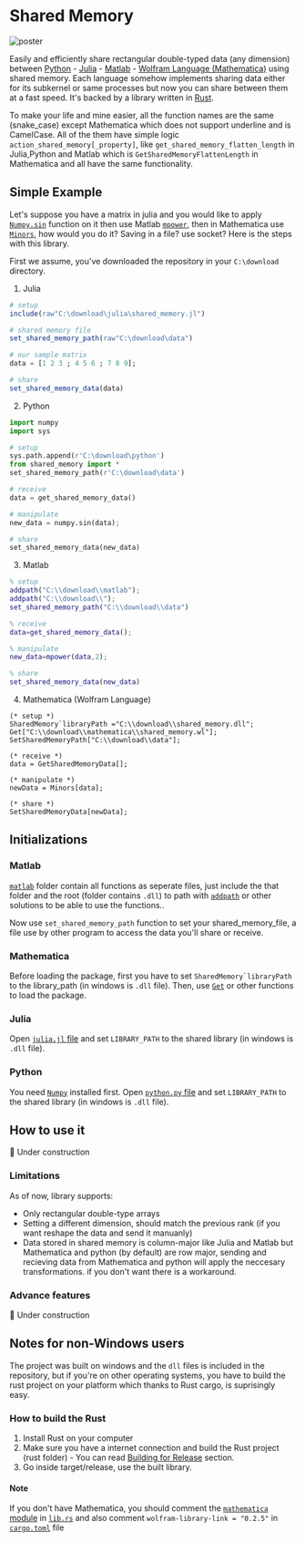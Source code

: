# Shared Memory


![poster](https://user-images.githubusercontent.com/56647066/184504837-42af271b-85a1-48a3-b30e-3f725012c919.jpg)

Easily and efficiently share rectangular double-typed data (any dimension) between [Python](https://python.org) - [Julia](https://julialang.org) - [Matlab](https://mathworks.com) - [Wolfram Language (Mathematica)](https://www.wolfram.com/mathematica/) using shared memory. Each language somehow implements sharing data either for its subkernel or same processes but now you can share between them at a fast speed. It's backed by a library written in [Rust](https://rust-lang.org/).

To make your life and mine easier, all the function names are the same (snake_case) except Mathematica which does not support underline and is CamelCase. All of the them have simple logic `action_shared_memory[_property]`, like `get_shared_memory_flatten_length` in Julia,Python and Matlab which is `GetSharedMemoryFlattenLength` in Mathematica and all have the same functionality.

## Simple Example
Let's suppose you have a matrix in julia and you would like to apply [`Numpy.sin`](https://numpy.org/doc/stable/reference/generated/numpy.sin.html) function on it then use Matlab [`mpower`](https://uk.mathworks.com/help/matlab/ref/mpower.html), then in Mathematica use [`Minors`](https://reference.wolfram.com/language/ref/Minors.html), how would you do it? Saving in a file? use socket? Here is the steps with this library.

First we assume, you've downloaded the repository in your `C:\download` directory.

1. Julia
```Julia
# setup
include(raw"C:\download\julia\shared_memory.jl")

# shared memory file
set_shared_memory_path(raw"C:\download\data")

# our sample matrix
data = [1 2 3 ; 4 5 6 ; 7 8 9];

# share
set_shared_memory_data(data) 
```

2. Python
```python
import numpy
import sys

# setup
sys.path.append(r'C:\download\python')
from shared_memory import *
set_shared_memory_path(r'C:\download\data')

# receive
data = get_shared_memory_data()

# manipulate
new_data = numpy.sin(data);

# share
set_shared_memory_data(new_data)
```
3. Matlab
```matlab
% setup
addpath("C:\\download\\matlab");
addpath("C:\\download\\");
set_shared_memory_path("C:\\download\\data")

% receive
data=get_shared_memory_data();

% manipulate
new_data=mpower(data,2);

% share
set_shared_memory_data(new_data)
```
4. Mathematica (Wolfram Language)
```wolfram
(* setup *)
SharedMemory`libraryPath ="C:\\download\\shared_memory.dll";
Get["C:\\download\\mathematica\\shared_memory.wl"];
SetSharedMemoryPath["C:\\download\\data"];

(* receive *)
data = GetSharedMemoryData[];

(* manipulate *)
newData = Minors[data];

(* share *)
SetSharedMemoryData[newData];
```
## Initializations


### Matlab
[`matlab`](https://github.com/ben-izd/shared_memory/tree/main/matlab) folder contain all functions as seperate files, just include the that folder and the root (folder contains `.dll`) to path with [`addpath`](https://uk.mathworks.com/help/matlab/ref/addpath.html) or other solutions to be able to use the functions..

Now use `set_shared_memory_path` function to set your shared_memory_file, a file use by other program to access the data you'll share or receive.

### Mathematica
Before loading the package, first you have to set ```SharedMemory`libraryPath``` to the library_path (in windows is `.dll` file). Then, use [`Get`](https://reference.wolfram.com/language/ref/Get.html) or other functions to load the package.

### Julia
Open [`julia.jl` file](https://github.com/ben-izd/shared_memory/blob/a6dfdc00f4008959facd3b25b5e4320ada532214/julia/julia.jl#L2) and set `LIBRARY_PATH` to the shared library (in windows is `.dll` file).

### Python
You need [`Numpy`](https://pypi.org/project/numpy/) installed  first.
Open [`python.py` file](https://github.com/ben-izd/shared_memory/blob/3ba51ce3fa9eae2c57cacb268b686616d222fd7d/python/python.py#L6) and set `LIBRARY_PATH` to the shared library (in windows is `.dll` file).


## How to use it
🚧 Under construction

### Limitations
As of now, library supports:
- Only rectangular double-type arrays
- Setting a different dimension, should match the previous rank (if you want reshape the data and send it manuanly)
- Data stored in shared memory is column-major like Julia and Matlab but Mathematica and python (by default) are row major, sending and recieving data from Mathematica and python will apply the neccesary transformations. if you don't want there is a workaround.

### Advance features
🚧 Under construction

## Notes for non-Windows users
The project was built on windows and the `dll` files is included in the repository, but if you're on other operating systems, you have to build the rust project on your platform which thanks to Rust cargo, is suprisingly easy.

### How to build the Rust
1. Install Rust on your computer
2. Make sure you have a internet connection and build the Rust project (rust folder) - You can read [Building for Release](https://doc.rust-lang.org/book/ch01-03-hello-cargo.html#building-for-release) section.
3. Go inside target/release, use the built library.

#### Note
If you don't have Mathematica, you should comment the [`mathematica` module](https://github.com/ben-izd/shared_memory/blob/9b97dab3bbc81c122d4c966cee5ce1bf7733cf90/rust/src/lib.rs#L359) in [`lib.rs`](https://github.com/ben-izd/shared_memory/blob/main/rust/src/lib.rs) and also comment `wolfram-library-link = "0.2.5"` in [`cargo.toml`](https://github.com/ben-izd/shared_memory/blob/main/rust/Cargo.toml) file

